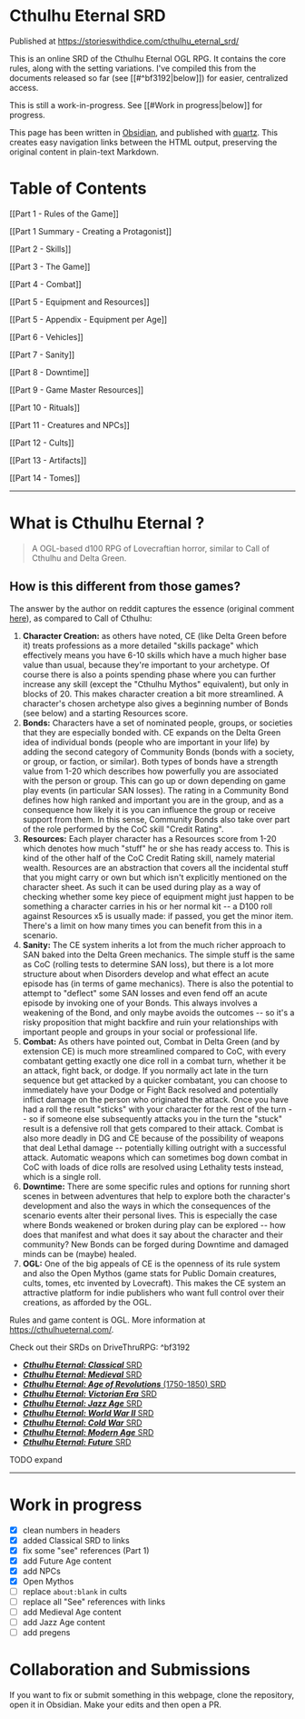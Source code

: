 # Cthulhu Eternal SRD

Published at https://storieswithdice.com/cthulhu_eternal_srd/

This is an online SRD of the Cthulhu Eternal OGL RPG. It contains the core rules, along with the setting variations. I've compiled this from the documents released so far (see [[#^bf3192|below]]) for easier, centralized access.

This is still a work-in-progress. See [[#Work in progress|below]] for progress.

This page has been written in [Obsidian](https://obsidian.md/), and published with [quartz](https://quartz.jzhao.xyz/). This creates easy navigation links between the HTML output, preserving the original content in plain-text Markdown.

# Table of Contents

[[Part 1 - Rules of the Game]]

[[Part 1 Summary - Creating a Protagonist]]

[[Part 2 - Skills]]

[[Part 3 - The Game]]

[[Part 4 - Combat]]

[[Part 5 - Equipment and Resources]]

[[Part 5 - Appendix - Equipment per Age]]

[[Part 6 - Vehicles]]

[[Part 7 - Sanity]]

[[Part 8 - Downtime]]

[[Part 9 - Game Master Resources]]

[[Part 10 - Rituals]]

[[Part 11 - Creatures and NPCs]]

[[Part 12 - Cults]]

[[Part 13 - Artifacts]]

[[Part 14 - Tomes]]

---

# What is Cthulhu Eternal ?

>  A OGL-based d100 RPG of Lovecraftian horror, similar to Call of Cthulhu and Delta Green.

## How is this different from those games?

The answer by the author on reddit captures the essence (original comment [here](https://old.reddit.com/r/rpg/comments/1ap0llb/difference_between_cthulhu_eternal_and_call_of/kqinhta/)), as compared to Call of Cthulhu:

1. **Character Creation:** as others have noted, CE (like Delta Green before it) treats professions as a more detailed "skills package" which effectively means you have 6-10 skills which have a much higher base value than usual, because they're important to your archetype. Of course there is also a points spending phase where you can further increase any skill (except the "Cthulhu Mythos" equivalent), but only in blocks of 20. This makes character creation a bit more streamlined. A character's chosen archetype also gives a beginning number of Bonds (see below) and a starting Resources score.
2. **Bonds:** Characters have a set of nominated people, groups, or societies that they are especially bonded with. CE expands on the Delta Green idea of individual bonds (people who are important in your life) by adding the second category of Community Bonds (bonds with a society, or group, or faction, or similar). Both types of bonds have a strength value from 1-20 which describes how powerfully you are associated with the person or group. This can go up or down depending on game play events (in particular SAN losses). The rating in a Community Bond defines how high ranked and important you are in the group, and as a consequence how likely it is you can influence the group or receive support from them. In this sense, Community Bonds also take over part of the role performed by the CoC skill "Credit Rating".
3. **Resources:** Each player character has a Resources score from 1-20 which denotes how much "stuff" he or she has ready access to. This is kind of the other half of the CoC Credit Rating skill, namely material wealth. Resources are an abstraction that covers all the incidental stuff that you might carry or own but which isn't explicitly mentioned on the character sheet. As such it can be used during play as a way of checking whether some key piece of equipment might just happen to be something a character carries in his or her normal kit -- a D100 roll against Resources x5 is usually made: if passed, you get the minor item. There's a limit on how many times you can benefit from this in a scenario.
4. **Sanity:** The CE system inherits a lot from the much richer approach to SAN baked into the Delta Green mechanics. The simple stuff is the same as CoC (rolling tests to determine SAN loss), but there is a lot more structure about when Disorders develop and what effect an acute episode has (in terms of game mechanics). There is also the potential to attempt to "deflect" some SAN losses and even fend off an acute episode by invoking one of your Bonds. This always involves a weakening of the Bond, and only maybe avoids the outcomes -- so it's a risky proposition that might backfire and ruin your relationships with important people and groups in your social or professional life.
5. **Combat:** As others have pointed out, Combat in Delta Green (and by extension CE) is much more streamlined compared to CoC, with every combatant getting exactly one dice roll in a combat turn, whether it be an attack, fight back, or dodge. If you normally act late in the turn sequence but get attacked by a quicker combatant, you can choose to immediately have your Dodge or Fight Back resolved and potentially inflict damage on the person who originated the attack. Once you have had a roll the result "sticks" with your character for the rest of the turn -- so if someone else subsequently attacks you in the turn the "stuck" result is a defensive roll that gets compared to their attack. Combat is also more deadly in DG and CE because of the possibility of weapons that deal Lethal damage -- potentially killing outright with a successful attack. Automatic weapons which can sometimes bog down combat in CoC with loads of dice rolls are resolved using Lethality tests instead, which is a single roll.
6. **Downtime:** There are some specific rules and options for running short scenes in between adventures that help to explore both the character's development and also the ways in which the consequences of the scenario events alter their personal lives. This is especially the case where Bonds weakened or broken during play can be explored -- how does that manifest and what does it say about the character and their community? New Bonds can be forged during Downtime and damaged minds can be (maybe) healed.
7. **OGL:** One of the big appeals of CE is the openness of its rule system and also the Open Mythos (game stats for Public Domain creatures, cults, tomes, etc invented by Lovecraft). This makes the CE system an attractive platform for indie publishers who want full control over their creations, as afforded by the OGL.

Rules and game content is OGL. More information at https://cthulhueternal.com/. 

Check out their SRDs on DriveThruRPG: ^bf3192

- [***Cthulhu Eternal: Classical*** SRD](https://www.drivethrurpg.com/product/472148/Cthulhu-Eternal--Classical-Era-SRD)
- [**_Cthulhu Eternal: Medieval_** SRD](https://www.drivethrurpg.com/product/435864/Cthulhu-Eternal--Medieval-SRD)
- [_**Cthulhu Eternal: Age of Revolutions**_ (1750-1850) SRD](https://www.drivethrurpg.com/product/408170/Cthulhu-Eternal--Age-of-Revolutions-SRD)
- [**_Cthulhu Eternal: Victorian Era_** SRD](https://www.drivethrurpg.com/product/384108/Cthulhu-Eternal--Victorian-Era-SRD)
- [**_Cthulhu Eternal: Jazz Age_** SRD](https://www.drivethrurpg.com/product/384109/Cthulhu-Eternal--Jazz-Age-SRD)
- [**_Cthulhu Eternal: World War II_** SRD](https://www.drivethrurpg.com/product/428151/Cthulhu-Eternal--World-War-II-SRD)
- [_**Cthulhu Eternal: Cold War**_ SRD](https://www.drivethrurpg.com/product/389792/Cthulhu-Eternal--Cold-War-SRD)
- [**_Cthulhu Eternal: Modern Age_** SRD](https://www.drivethrurpg.com/product/384110/Cthulhu-Eternal--Modern-Age-SRD)
- [**_Cthulhu Eternal: Future_** SRD](https://www.drivethrurpg.com/product/455523/Cthulhu-Eternal--Future-SRD)

TODO expand

---

# Work in progress

- [x] clean numbers in headers
- [x] added Classical SRD to links
- [x] fix some "see" references (Part 1)
- [x] add Future Age content
- [x] add NPCs
- [x] Open Mythos
- [ ] replace `about:blank` in cults
- [ ] replace all "See" references with links
- [ ] add Medieval Age content
- [ ] add Jazz Age content
- [ ] add pregens

# Collaboration and Submissions

If you want to fix or submit something in this webpage, clone the repository, open it in Obsidian. Make your edits and then open a PR.
